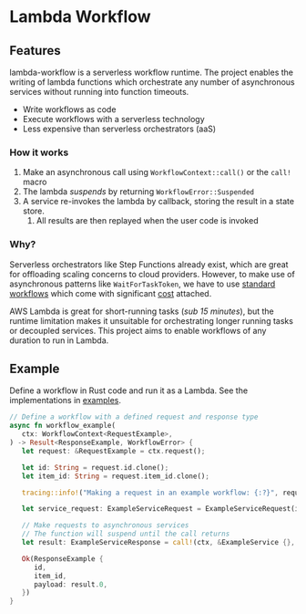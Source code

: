 # Lambda Workflow

## Features

lambda-workflow is a serverless workflow runtime. The project enables the writing of lambda functions which orchestrate any number of asynchronous services without running into function timeouts.

* Write workflows as code
* Execute workflows with a serverless technology
* Less expensive than serverless orchestrators (aaS)

### How it works
1. Make an asynchronous call using `WorkflowContext::call()` or the `call!` macro
2. The lambda *suspends* by returning `WorkflowError::Suspended`
3. A service re-invokes the lambda by callback, storing the result in a state store.
   1. All results are then replayed when the user code is invoked

### Why?

Serverless orchestrators like Step Functions already exist, which are great for offloading scaling concerns to cloud providers. However, to make use of asynchronous patterns like `WaitForTaskToken`, we have to use [standard workflows](https://docs.aws.amazon.com/step-functions/latest/dg/choosing-workflow-type.html) which come with significant [cost](https://aws.amazon.com/step-functions/pricing/) attached.

AWS Lambda is great for short-running tasks (*sub 15 minutes*), but the runtime limitation makes it unsuitable for orchestrating longer running tasks or decoupled services. This project aims to enable workflows of any duration to run in Lambda.


## Example

Define a workflow in Rust code and run it as a Lambda. See the implementations in [examples](./examples).

```rust
// Define a workflow with a defined request and response type
async fn workflow_example(
   ctx: WorkflowContext<RequestExample>,
) -> Result<ResponseExample, WorkflowError> {
   let request: &RequestExample = ctx.request();

   let id: String = request.id.clone();
   let item_id: String = request.item_id.clone();

   tracing::info!("Making a request in an example workflow: {:?}", request);

   let service_request: ExampleServiceRequest = ExampleServiceRequest(item_id.clone());

   // Make requests to asynchronous services
   // The function will suspend until the call returns
   let result: ExampleServiceResponse = call!(ctx, &ExampleService {}, service_request).await?;

   Ok(ResponseExample {
      id,
      item_id,
      payload: result.0,
   })
}
```